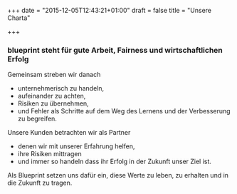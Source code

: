 +++
date = "2015-12-05T12:43:21+01:00"
draft = false
title = "Unsere Charta"

+++

### blueprint steht für gute Arbeit, Fairness und wirtschaftlichen Erfolg

Gemeinsam streben wir danach

* unternehmerisch zu handeln,
* aufeinander zu achten,
* Risiken zu übernehmen,
* und Fehler als Schritte auf dem Weg des Lernens und der Verbesserung zu begreifen.


Unsere Kunden betrachten wir als Partner

* denen wir mit unserer Erfahrung helfen,
* ihre Risiken mittragen
* und immer so handeln dass ihr Erfolg in der Zukunft unser Ziel ist.

Als Blueprint setzen uns dafür ein,
diese Werte zu leben, zu erhalten und in die Zukunft zu tragen.

